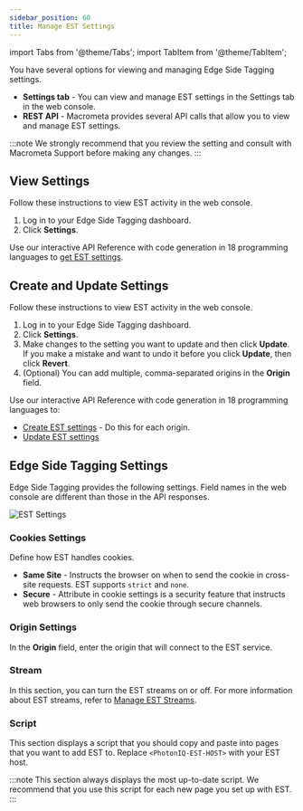 ```yaml
---
sidebar_position: 60
title: Manage EST Settings
---
```


import Tabs from '@theme/Tabs';
import TabItem from '@theme/TabItem';

You have several options for viewing and managing Edge Side Tagging settings.

- **Settings tab** - You can view and manage EST settings in the Settings tab in the web console.
- **REST API** - Macrometa provides several API calls that allow you to view and manage EST settings.

:::note
We strongly recommend that you review the setting and consult with Macrometa Support before making any changes.
:::

## View Settings

<Tabs groupId="operating-systems">
<TabItem value="console" label="Web Console">

Follow these instructions to view EST activity in the web console.

1. Log in to your Edge Side Tagging dashboard.
2. Click **Settings**.

</TabItem>
<TabItem value="api" label="REST API">

Use our interactive API Reference with code generation in 18 programming languages to [get EST settings](http://localhost:3000/docs/apiEst#/paths/api-est-v1-settings/get).

</TabItem>
</Tabs>

## Create and Update Settings

<Tabs groupId="operating-systems">
<TabItem value="console" label="Web Console">

Follow these instructions to view EST activity in the web console.

1. Log in to your Edge Side Tagging dashboard.
2. Click **Settings**.
3. Make changes to the setting you want to update and then click **Update**. If you make a mistake and want to undo it before you click **Update**, then click **Revert**.
4. (Optional) You can add multiple, comma-separated origins in the **Origin** field.

</TabItem>
<TabItem value="api" label="REST API">

Use our interactive API Reference with code generation in 18 programming languages to:

- [Create EST settings](http://localhost:3000/docs/apiEst#/paths/api-est-v1-settings/post) - Do this for each origin.
- [Update EST settings](http://localhost:3000/docs/apiEst#/paths/api-est-v1-settings/patch)

</TabItem>
</Tabs>

## Edge Side Tagging Settings

Edge Side Tagging provides the following settings. Field names in the web console are different than those in the API responses.

![EST Settings](/img/photoniq/est/est-settings.png)

### Cookies Settings

Define how EST handles cookies.

- **Same Site** - Instructs the browser on when to send the cookie in cross-site requests. EST supports `strict` and `none`.
- **Secure** - Attribute in cookie settings is a security feature that instructs web browsers to only send the cookie through secure channels.

### Origin Settings

In the **Origin** field, enter the origin that will connect to the EST service.

### Stream

In this section, you can turn the EST streams on or off. For more information about EST streams, refer to [Manage EST Streams](manage-est-streams.md).

### Script

This section displays a script that you should copy and paste into pages that you want to add EST to. Replace `<PhotonIQ-EST-HOST>` with your EST host.

:::note
This section always displays the most up-to-date script. We recommend that you use this script for each new page you set up with EST.
:::
